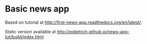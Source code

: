 # Basic news app

Based on tutorial at http://first-news-app.readthedocs.org/en/latest/.

Static version available at http://eidietrich.github.io/news-app-tut/build/index.html


